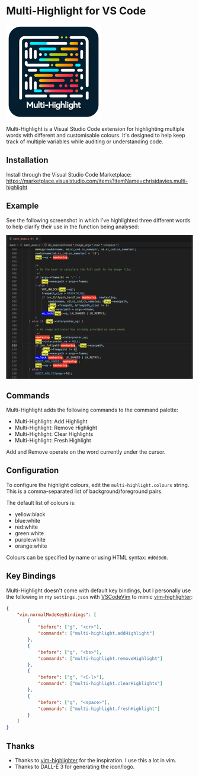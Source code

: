 # Multi-Highlight for VS Code

![Multi-Highlight](images/icon.png)

Multi-Highlight is a Visual Studio Code extension for highlighting multiple
words with different and customisable colours.  It's designed to help keep track
of multiple variables while auditing or understanding code.

## Installation

Install through the Visual Studio Code Marketplace:
https://marketplace.visualstudio.com/items?itemName=chrisjdavies.multi-highlight

## Example

See the following screenshot in which I've highlighted three different words to
help clarify their use in the function being analysed:

![Screenshot](images/screenshot.png)

## Commands

Multi-Highlight adds the following commands to the command palette:

- Multi-Highlight: Add Highlight
- Multi-Highlight: Remove Highlight
- Multi-Highlight: Clear Highlights
- Multi-Highlight: Fresh Highlight

Add and Remove operate on the word currently under the cursor.

## Configuration

To configure the highlight colours, edit the `multi-highlight.colours` string.
This is a comma-separated list of background/foreground pairs.

The default list of colours is:

- yellow:black
- blue:white
- red:white
- green:white
- purple:white
- orange:white

Colours can be specified by name or using HTML syntax: `#d0d0d0`.

## Key Bindings

Multi-Highlight doesn't come with default key bindings, but I personally use the
following in my `settings.json` with
[VSCodeVim](https://github.com/VSCodeVim/Vim) to mimic
[vim-highlighter](https://github.com/azabiong/vim-highlighter):

```json
{
    "vim.normalModeKeyBindings": [
        {
            "before": ["g", "<cr>"],
            "commands": ["multi-highlight.addHighlight"]
        },
        {
            "before": ["g", "<bs>"],
            "commands": ["multi-highlight.removeHighlight"]
        },
        {
            "before": ["g", "<C-l>"],
            "commands": ["multi-highlight.clearHighlights"]
        },
        {
            "before": ["g", "<space>"],
            "commands": ["multi-highlight.freshHighlight"]
        }
    ]
}
```

## Thanks

- Thanks to [vim-highlighter](https://github.com/azabiong/vim-highlighter) for
  the inspiration.  I use this a lot in vim.
- Thanks to DALL-E 3 for generating the icon/logo.
